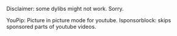 Disclaimer: some dylibs might not work. Sorry. 

YouPip: Picture in picture mode for youtube.
Isponsorblock: skips sponsored parts of youtube videos. 
